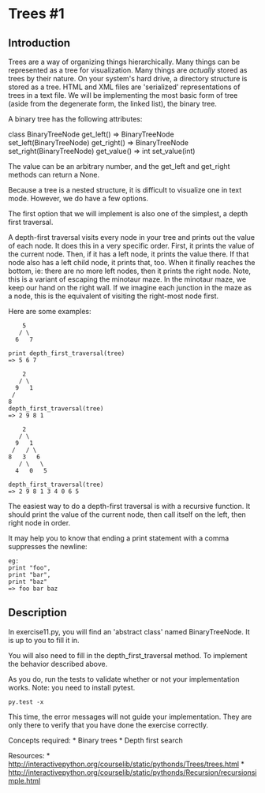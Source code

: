 Trees #1
=======

Introduction
-------
Trees are a way of organizing things hierarchically. Many things can be
represented as a tree for visualization. Many things are _actually_ stored as
trees by their nature. On your system's hard drive, a directory structure is
stored as a tree. HTML and XML files are 'serialized' representations of trees
in a text file. We will be implementing the most basic form of tree (aside from
the degenerate form, the linked list), the binary tree.

A binary tree has the following attributes:

class BinaryTreeNode
    get_left() => BinaryTreeNode
    set_left(BinaryTreeNode)
    get_right() => BinaryTreeNode
    set_right(BinaryTreeNode)
    get_value() => int
    set_value(int)

The value can be an arbitrary number, and the get_left and get_right methods
can return a None.

Because a tree is a nested structure, it is difficult to visualize one in text
mode. However, we do have a few options.

The first option that we will implement is also one of the simplest, a depth
first traversal.

A depth-first traversal visits every node in your tree and prints out the value
of each node. It does this in a very specific order. First, it prints the value
of the current node. Then, if it has a left node, it prints the value there. If
that node also has a left child node, it prints that, too. When it finally
reaches the bottom, ie: there are no more left nodes, then it prints the right
node. Note, this is a variant of escaping the minotaur maze. In the minotaur
maze, we keep our hand on the right wall. If we imagine each junction in the
maze as a node, this is the equivalent of visiting the right-most node first.

Here are some examples:

        5
       / \
      6   7

    print depth_first_traversal(tree)
    => 5 6 7

        2
       / \
      9   1
     /
    8
    depth_first_traversal(tree)
    => 2 9 8 1

        2
       / \
      9   1
     /   / \
    8   3   6
       / \   \
      4   0   5

    depth_first_traversal(tree)
    => 2 9 8 1 3 4 0 6 5

The easiest way to do a depth-first traversal is with a recursive function. It
should print the value of the current node, then call itself on the left, then
right node in order.

It may help you to know that ending a print statement with a comma suppresses
the newline:

    eg:
    print "foo",
    print "bar",
    print "baz"
    => foo bar baz

Description
-------
In exercise11.py, you will find an 'abstract class' named BinaryTreeNode. It is
up to you to fill it in.

You will also need to fill in the depth_first_traversal method. To implement
the behavior described above.

As you do, run the tests to validate whether or not your implementation works.
Note: you need to install pytest.

    py.test -x

This time, the error messages will not guide your implementation. They are only
there to verify that you have done the exercise correctly.

Concepts required:
    * Binary trees
    * Depth first search

Resources:
    * http://interactivepython.org/courselib/static/pythonds/Trees/trees.html
    * http://interactivepython.org/courselib/static/pythonds/Recursion/recursionsimple.html
